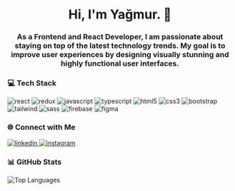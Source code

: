<h1 align="center">Hi, I'm Yağmur. 💫</h1>
<h3 align="center">As a Frontend and React Developer, I am passionate about staying on top of the latest technology trends. My goal is to improve user experiences by designing visually stunning and highly functional user interfaces.</h3>

<h3 align="left">💻 Tech Stack</h3>
<p align="left">
  <img src="https://img.shields.io/badge/react-%23282c34.svg?style=for-the-badge&logo=react&logoColor=61DAFB" alt="react" />
  <img src="https://img.shields.io/badge/redux-%23593d88.svg?style=for-the-badge&logo=redux&logoColor=white" alt="redux" />
  <img src="https://img.shields.io/badge/javascript-%23F7DF1C.svg?style=for-the-badge&logo=javascript&logoColor=black" alt="javascript" />
  <img src="https://img.shields.io/badge/typescript-%232B82F0.svg?style=for-the-badge&logo=typescript&logoColor=white" alt="typescript" />
  <img src="https://img.shields.io/badge/html5-%23E34F26.svg?style=for-the-badge&logo=html5&logoColor=white" alt="html5" />
  <img src="https://img.shields.io/badge/css3-%231572B6.svg?style=for-the-badge&logo=css3&logoColor=white" alt="css3" />
  <img src="https://img.shields.io/badge/bootstrap-%236c757d.svg?style=for-the-badge&logo=bootstrap&logoColor=white" alt="bootstrap" />
  <img src="https://img.shields.io/badge/tailwindcss-%2338B2AC.svg?style=for-the-badge&logo=tailwind-css&logoColor=white" alt="tailwind" />
  <img src="https://img.shields.io/badge/sass-%23CC6699.svg?style=for-the-badge&logo=sass&logoColor=white" alt="sass" />
  <img src="https://img.shields.io/badge/firebase-%23FFCA28.svg?style=for-the-badge&logo=firebase&logoColor=black" alt="firebase" />
  <img src="https://img.shields.io/badge/figma-%23F24E1E.svg?style=for-the-badge&logo=figma&logoColor=white" alt="figma" />
</p>

<h3 align="left">🌐 Connect with Me</h3>
<p align="left">
  <a href="https://linkedin.com/in/yağmur-akbulut/" target="_blank" rel="noopener noreferrer">
    <img src="https://img.shields.io/badge/LinkedIn-%230077B5.svg?style=for-the-badge&logo=linkedin&logoColor=white" alt="linkedin" />
  </a>
  <a href="https://www.instagram.com/akbuluttyagmurr/" target="_blank" rel="noopener noreferrer">
    <img src="https://img.shields.io/badge/Instagram-%23E4405F.svg?style=for-the-badge&logo=instagram&logoColor=white" alt="instagram" />
  </a>
</p>

<h3 align="left">📊 GitHub Stats</h3>
<p align="left">
  <img src="https://github-readme-stats.vercel.app/api/top-langs/?username=YagmurAkbulutt&layout=compact&theme=gotham&hide_border=true" alt="Top Languages" />
</p>


